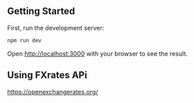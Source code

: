 ## Getting Started

First, run the development server:

```bash
npm run dev
```

Open [http://localhost:3000](http://localhost:3000) with your browser to see the result.

## Using FXrates APi

https://openexchangerates.org/
